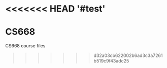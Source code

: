 <<<<<<< HEAD
'#test' 
=======
# CS668
CS668 course files
>>>>>>> d32a03cb622002b6ad3c3a7261b519c9f43adc25
